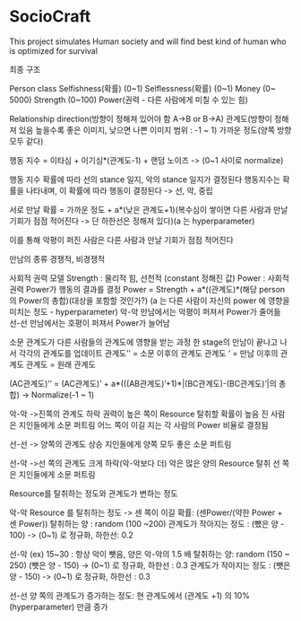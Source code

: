 # SocioCraft
This project simulates Human society and will find best kind of human who is optimized for survival

최종 구조

Person class
  Selfishness(확률) (0~1)
  Selflessness(확률) (0~1)
  Money (0~ 5000)
  Strength (0~100)
  Power(권력 - 다른 사람에게 미칠 수 있는 힘)


Relationship
direction(방향이 정해져 있어야 함 A->B or B->A)
관계도(방향이 정해져 있음 높을수록 좋은 이미지, 낮으면 나쁜 이미지 범위 : -1 ~ 1)
가까운 정도(양쪽 방향 모두 같다)

행동 지수 = 이타심 + 이기심*(관계도-1) + 랜덤 노이즈 -> (0~1 사이로 normalize) 

행동 지수 확률에 따라 선의 stance 일지, 악의 stance 일지가 결정된다
행동지수는 확률을 나타내며, 이 확률에 따라 행동이 결정된다
-> 선, 악, 중립


서로 만날 확률 = 가까운 정도 + a*(낮은 관계도+1)(복수심이 쌓이면 다른 사람과 만날 기회가 점점 적어진다 -> 단 하한선은 정해져 있다)(a 는 hyperparameter)

이를 통해 악평이 퍼진 사람은 다른 사람과 만날 기회가 점점 적어진다 

만남의 종류
경쟁적, 비경쟁적

사회적 권력 모델
Strength : 물리적 힘, 선천적 (constant 정해진 값)
Power : 사회적 권력
Power가 행동의 결과를 결정
Power = Strength + a*((관계도)*(해당 person의 Power의 총합)(대상을 포함할 것인가?)
(a 는 다른 사람이 자신의 power 에 영향을 미치는 정도 - hyperparameter)
악-악 만남에서는 악평이 퍼져서 Power가 줄어듦
선-선 만남에서는 호평이 퍼져서 Power가 늘어남

소문
관계도가 다른 사람들의 관계도에 영향을 받는 과정
한 stage의 만남이 끝나고 나서 각각의 관계도를 업데이트
관계도’’ = 소문 이후의 관계도
관계도 ‘ = 만남 이후의 관계도
관계도 = 원래 관계도

(AC관계도)’’ = (AC관계도)’ + a*(((AB관계도)’+1)*|(BC관계도)-(BC관계도)’|의 총합)
-> Normalize(-1 ~ 1)


악-악 ->진쪽의 관계도 하락
권력이 높은 쪽이 Resource 탈취할 확률이 높음
진 사람은 지인들에게 소문 퍼트림
어느 쪽이 이길 지는 각 사람의 Power 비율로 결정됨

선-선 -> 양쪽의 관계도 상승
	 지인들에게 양쪽 모두 좋은 소문 퍼트림

선-악 ->선 쪽의 관계도 크게 하락(악-악보다 더)
악은 많은 양의 Resource 탈취
선 쪽은 지인들에게 소문 퍼트림

Resource를 탈취하는 정도와 관계도가 변하는 정도

악-악 Resource 를 탈취하는 정도 -> 센 쪽이 이길 확률: (센Power/(약한 Power + 센 Power))
탈취하는 양 : random (100 ~200)
관계도가 작아지는 정도 : (뺐은 양 - 100) -> (0~1) 로 정규화, 하한선: 0.2

선-악 (ex) 15~30 : 항상 악이 뺏음, 양은 악-악의 1.5 배
탈취하는 양: random (150 ~ 250)
(뺏은 양 - 150) -> (0~1) 로 정규화, 하한선 : 0.3
관계도가 작아지는 정도 : (뺏은 양 - 150) -> (0~1) 로 정규화, 하한선 : 0.3

선-선
양 쪽의 관계도가 증가하는 정도: 현 관계도에서 (관계도 +1) 의 10%(hyperparameter)  만큼 증가

